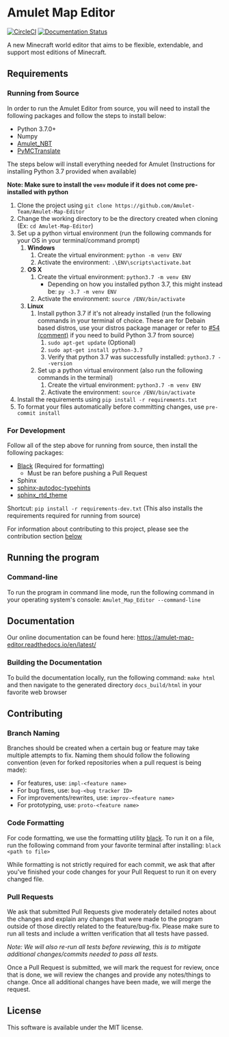 # Amulet Map Editor

<a href="https://circleci.com/gh/Amulet-Team/Amulet-Map-Editor"><img alt="CircleCI" src="https://circleci.com/gh/Amulet-Team/Amulet-Map-Editor.svg"></a>
[![Documentation Status](https://readthedocs.org/projects/amulet-map-editor/badge/?version=develop)](https://amulet-map-editor.readthedocs.io/en/develop/?badge=develop)

A new Minecraft world editor that aims to be flexible, extendable, and support most editions
of Minecraft.

## Requirements

### Running from Source
In order to run the Amulet Editor from source, you will need to install the following packages and follow the steps to install below:
- Python 3.7.0+
- Numpy
- [Amulet_NBT](https://github.com/Amulet-Team/Amulet-NBT)
- [PyMCTranslate](https://github.com/gentlegiantJGC/PyMCTranslate)

The steps below will install everything needed for Amulet (Instructions for installing Python 3.7 provided when available)

__Note: Make sure to install the `venv` module if it does not come pre-installed with python__

1. Clone the project using `git clone https://github.com/Amulet-Team/Amulet-Map-Editor`
2. Change the working directory to be the directory created when cloning (Ex: `cd Amulet-Map-Editor`)
3. Set up a python virtual environment (run the following commands for your OS in your terminal/command prompt)
   1. __Windows__
      1. Create the virtual environment: `python -m venv ENV`
      2. Activate the environment: `.\ENV\scripts\activate.bat`
   2. __OS X__
      1. Create the virtual environment: `python3.7 -m venv ENV`
         - Depending on how you installed python 3.7, this might instead be: `py -3.7 -m venv ENV`
      2. Activate the environment: `source /ENV/bin/activate`
   3. __Linux__
      1. Install python 3.7 if it's not already installed (run the following commands in your terminal of choice. These are for Debain based distros, use your distros package manager or refer to [#54 (comment)](https://github.com/Amulet-Team/Amulet-Map-Editor/issues/54#issuecomment-523046836) if you need to build Python 3.7 from source)
         1. `sudo apt-get update` (Optional)
         2. `sudo apt-get install python-3.7`
         3. Verify that python 3.7 was successfully installed: `python3.7 --version`
      2. Set up a python virtual environment (also run the following commands in the terminal)
         1. Create the virtual environment: `python3.7 -m venv ENV`
         2. Activate the environment: `source /ENV/bin/activate`
4. Install the requirements using `pip install -r requirements.txt`
5. To format your files automatically before committing changes, use `pre-commit install`

### For Development
Follow all of the step above for running from source, then install the following packages:
- [Black](https://github.com/ambv/black) (Required for formatting)
  - Must be ran before pushing a Pull Request
- Sphinx
- [sphinx-autodoc-typehints](https://github.com/agronholm/sphinx-autodoc-typehints)
- [sphinx_rtd_theme](https://github.com/rtfd/sphinx_rtd_theme)

Shortcut: `pip install -r requirements-dev.txt` (This also installs the requirements required for running from source)

For information about contributing to this project, please see the contribution section [below](#contributing)

## Running the program

### Command-line
To run the program in command line mode, run the following command in your operating system's console:
`Amulet_Map_Editor --command-line`

## Documentation

Our online documentation can be found here: https://amulet-map-editor.readthedocs.io/en/latest/

### Building the Documentation
To build the documentation locally, run the following command: `make html` and then navigate to the
generated directory `docs_build/html` in your favorite web browser


## Contributing

### Branch Naming
Branches should be created when a certain bug or feature may take multiple attempts to fix. Naming
them should follow the following convention (even for forked repositories when a pull request is being made):

* For features, use: `impl-<feature name>`
* For bug fixes, use: `bug-<bug tracker ID>`
* For improvements/rewrites, use: `improv-<feature name>`
* For prototyping, use: `proto-<feature name>`

### Code Formatting
For code formatting, we use the formatting utility [black](https://github.com/ambv/black). To run
it on a file, run the following command from your favorite terminal after installing: `black <path to file>`

While formatting is not strictly required for each commit, we ask that after you've finished your
code changes for your Pull Request to run it on every changed file.

### Pull Requests
We ask that submitted Pull Requests give moderately detailed notes about the changes and explain 
any changes that were made to the program outside of those directly related to the feature/bug-fix.
Please make sure to run all tests and include a written verification that all tests have passed.

_Note: We will also re-run all tests before reviewing, this is to mitigate additional changes/commits
needed to pass all tests._

Once a Pull Request is submitted, we will mark the request for review, once that is done, we will
review the changes and provide any notes/things to change. Once all additional changes have been made,
we will merge the request.


## License
This software is available under the MIT license.
